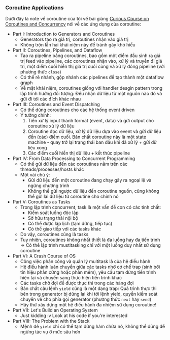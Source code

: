 ### Coroutine Applications

Dưới đây là note về coroutine của tôi về bài giảng [Curious Course on Coroutines and Concurrency](https://www.youtube.com/watch?v=Z_OAlIhXziw) nói về các ứng dụng của coroutine:

-   Part I: Introduction to Generators and Coroutines
    -   Generators tạo ra giá trị, coroutines nhận vào giá trị
    -   Không trộn lẫn hai khái niệm này để tránh gây khó hiểu
-   Part II: Coroutines, Pipelines, and Dataflow
    -   Tạo ra pipeline bằng coroutines, bao gồm một điểm đầu sinh ra giá trị feed vào pipeline, các coroutines nhận vào, xử lý và truyền đi giá trị, một điểm cuối hiển thị giá trị cuối cùng và xử lý đóng pipeline (với phương thức `close`)
    -   Có thể rẽ nhánh, gộp nhánh các pipelines để tạo thành một dataflow graph
    -   Về mặt khái niệm, coroutines giống với handler desgin pattern trong lập trình hướng đối tượng: Đều nhận dữ liệu từ một nguồn nào đó và gửi đi tới các đích khác nhau
-   Part III: Coroutines and Event Dispatching
    -   Có thể dùng coroutines cho các hệ thống event driven
    -   Ý tưởng chính:
        1.  Tiền xử lý input thành format (event, data) và gửi output cho coroutine xử lý dữ liệu
        1.  Coroutine đọc dữ liệu, xử lý dữ liệu dựa vào event và gửi dữ liệu đến (các) điểm cuối. Bản chất coroutine này là một state machine - quay trở lại trạng thái ban đầu khi đã xử lý + gửi dữ liệu xong
        1.  Các điểm cuối hiển thị dữ liệu + kết thúc pipeline
-   Part IV: From Data Processing to Concurrent Programming
    -   Có thể gửi dữ liệu đến các coroutines nằm trên các threads/processes/hosts khác
    -   Một vài chú ý:
        -   Gửi dữ liệu đến một coroutine đang chạy gây ra ngoại lệ và ngừng chương trình
        -   Không thể gửi ngược dữ liệu đến coroutine nguồn, cũng không thể gửi lại dữ liệu từ coroutine cho chính nó
-   Part V: Coroutines as Tasks
    -   Trong lập trình concurrent, task là một vấn đề con có các tính chất:
        -   Kiểm soát luồng độc lập
        -   Sở hữu trạng thái nội bộ
        -   Có thể được lập lịch (tạm dừng,  tiếp tục)
        -   Có thể giao tiếp với các tasks khác
    -   Do vậy, coroutines cũng là tasks
    -   Tuy nhiên, coroutines không nhất thiết là đa luồng hay đa tiến trình => Có thể lập trình mustitasking chỉ với một luồng duy nhất sử dụng coroutine
-   Part VI: A Crash Course of OS
    -   Công việc phân công và quản lý multitask là của hệ điều hành
    -   Hệ điều hành luân chuyển giữa các tasks nhờ cơ chế trap (sinh bởi tín hiệu phần cứng hoặc phần mềm), yêu cầu tạm dừng tiến trình hiện tại và chuyển sang thực hiện tiến trình khác
    -   Các tasks chờ đợi để được thực thi trong các hàng đợi
    -   Bản chất câu lệnh `yield` cũng là một dạng trap: Quá trình thực thi bên trong generator bị dừng lại khi tới lệnh yield, quyền kiểm soát chuyển về cho phía gọi generator (phương thức `next` hay `send`)
    -   Hãy thử xây dựng một hệ điều hành đa nhiệm sử dụng coroutine!
-   Part VII: Let's Build an Operating System
    -   Just kidding :v Look at his code if you're interested
-   Part VIII: The Problem with the Stack
    -   Mệnh đề `yield` chỉ có thể tạm dừng hàm chứa nó, không thể dùng để ngừng tác vụ ở mức sâu hơn